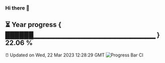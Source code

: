 ### Hi there 👋
⏳ Year progress { ██████▁▁▁▁▁▁▁▁▁▁▁▁▁▁▁▁▁▁▁▁▁▁▁▁ } 22.06 %
---
⏰ Updated on Wed, 22 Mar 2023 12:28:29 GMT
![Progress Bar CI](https://github.com/liununu/liununu/workflows/Progress%20Bar%20CI/badge.svg)
